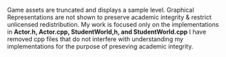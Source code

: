 Game assets are truncated and displays a sample level. Graphical Representations are not shown to preserve academic integrity & restrict unlicensed redistribution.
My work is focused only on the implementations in **Actor.h, Actor.cpp, StudentWorld,h, and StudentWorld.cpp**
I have removed cpp files that do not interfere with understanding my implementations for the purpose of preseving academic integrity.
